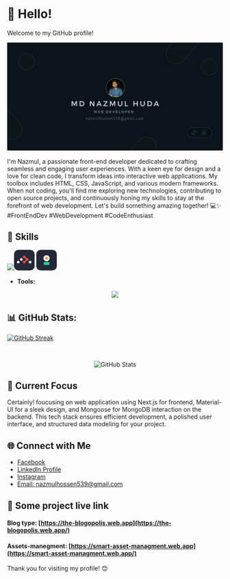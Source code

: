 # 👋 Hello!


Welcome to my GitHub profile!



![logo](images/Birthday%20(4).png)

I'm Nazmul, a passionate front-end developer dedicated to crafting seamless and engaging user experiences. With a keen eye for design and a love for clean code, I transform ideas into interactive web applications. My toolbox includes HTML, CSS, JavaScript, and various modern frameworks. When not coding, you'll find me exploring new technologies, contributing to open source projects, and continuously honing my skills to stay at the forefront of web development. Let's build something amazing together! 💻✨ #FrontEndDev #WebDevelopment #CodeEnthusiast




## 🔧 Skills

<p align="center">
  <p class='flex justify-center item-center'>
    <img src="https://skillicons.dev/icons?i=html,css,tailwind,javascript,react,vite,nodejs,firebase,express,mongodb," /><img style='border-radius: 10px;' width='48' src="images/Untitled%20design%20(1).png" />
    <img style='border-radius: 10px;' width='48' src="images/Untitled design (2).png" />
  </p>
</p>

- **Tools:** 
<p align="center">
    <img src="https://skillicons.dev/icons?i=git,github,postman," />
  </a>
</p>




 ## 📊 GitHub Stats:

[![GitHub Streak](https://github-readme-streak-stats.herokuapp.com?user=nazmul-main&theme=whatsapp-dark2)](https://git.io/streak-stats)

</br>

<!-- Add total commit count with the same theme -->
<p align="center">
  <img src="https://github-readme-stats.vercel.app/api?username=nazmul-main&show_icons=true&hide_border=true&count_private=true&hide=prs,issues,contribs&bg_color=121B22&text_color=086757&icon_color=7F8488&title_color=ffffff" alt="GitHub Stats" />
</p>









## 🌱 Current Focus


Certainly! foucusing  on web application using Next.js for frontend, Material-UI for a sleek design, and Mongoose for MongoDB interaction on the backend. This tech stack ensures efficient development, a polished user interface, and structured data modeling for your project.

## 🌐 Connect with Me

-  [Facebook](https://www.facebook.com/nazmulhossen539)
-  [ LinkedIn Profile](https://www.linkedin.com/in/nazmul-hossen-main/)
- [ Instagram ](https://www.instagram.com/nazmulhossen01/)
- [ Email: nazmulhossen539@gmail.com ](#)

<!-- ## 📈 GitHub Stats

![Your GitHub Stats](https://github-readme-stats.vercel.app/api?username=nazmul&show_icons=true&count_private=true&hide=contribs,prs) -->


## 🌟 Some project live link

#### Blog type: [https://the-blogopolis.web.app](https://the-blogopolis.web.app/)


#### Assets-manegment: [https://smart-asset-managment.web.app](https://smart-asset-managment.web.app/)





Thank you for visiting my profile! 😊
